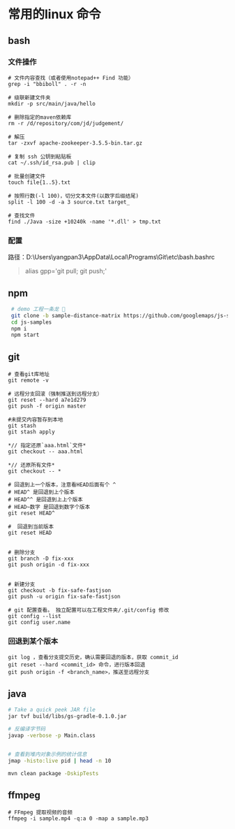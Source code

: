 # 常用的linux 命令

## bash

### 文件操作

```shell
# 文件内容查找（或者使用notepad++ Find 功能）
grep -i "bbiboll" . -r -n

# 级联新建文件夹
mkdir -p src/main/java/hello

# 删除指定的maven依赖库
rm -r /d/repository/com/jd/judgement/

# 解压
tar -zxvf apache-zookeeper-3.5.5-bin.tar.gz

# 复制 ssh 公钥到粘贴板
cat ~/.ssh/id_rsa.pub | clip

# 批量创建文件
touch file{1..5}.txt

# 按照行数(-l 100)，切分文本文件(以数字后缀结尾)
split -l 100 -d -a 3 source.txt target_

# 查找文件
find ./Java -size +10240k -name '*.dll' > tmp.txt
```

### 配置

路径：D:\Users\yangpan3\AppData\Local\Programs\Git\etc\bash.bashrc

> alias gpp='git pull; git push;'

## npm

```bash
 # demo 工程一条龙 🎯
 git clone -b sample-distance-matrix https://github.com/googlemaps/js-samples.git
 cd js-samples
 npm i
 npm start
```

## git

```shell
# 查看git库地址
git remote -v

# 远程分支回滚（强制推送到远程分支）
git reset --hard a7e1d279
git push -f origin master

#未提交内容暂存到本地
git stash
git stash apply

*// 指定还原`aaa.html`文件*
git checkout -- aaa.html             

*// 还原所有文件*
git checkout -- *                     

# 回退到上一个版本，注意看HEAD后面有个 ^
# HEAD^ 是回退到上个版本
# HEAD^^ 是回退到上上个版本
# HEAD~数字 是回退到数字个版本
git reset HEAD^

#  回退到当前版本
git reset HEAD


# 删除分支
git branch -D fix-xxx
git push origin -d fix-xxx


# 新建分支
git checkout -b fix-safe-fastjson
git push -u origin fix-safe-fastjson

# git 配置查看。 独立配置可以在工程文件夹/.git/config 修改
git config --list
git config user.name
```

### 回退到某个版本

```shell
git log ，查看分支提交历史，确认需要回退的版本，获取 commit_id
git reset --hard <commit_id> 命令，进行版本回退
git push origin -f <branch_name>，推送至远程分支
```

## java

```sh
# Take a quick peek JAR file
jar tvf build/libs/gs-gradle-0.1.0.jar

# 反编译字节码
javap -verbose -p Main.class


# 查看到堆内对象示例的统计信息
jmap -histo:live pid | head -n 10

mvn clean package -DskipTests
```

## ffmpeg

```shell
# FFmpeg 提取视频的音频 
ffmpeg -i sample.mp4 -q:a 0 -map a sample.mp3
```
